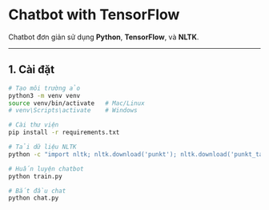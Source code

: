 # Chatbot with TensorFlow

Chatbot đơn giản sử dụng **Python**, **TensorFlow**, và **NLTK**.

---

## 1. Cài đặt

```bash
# Tạo môi trường ảo
python3 -m venv venv
source venv/bin/activate   # Mac/Linux
# venv\Scripts\activate    # Windows

# Cài thư viện
pip install -r requirements.txt

# Tải dữ liệu NLTK
python -c "import nltk; nltk.download('punkt'); nltk.download('punkt_tab')"

# Huấn luyện chatbot
python train.py

# Bắt đầu chat
python chat.py